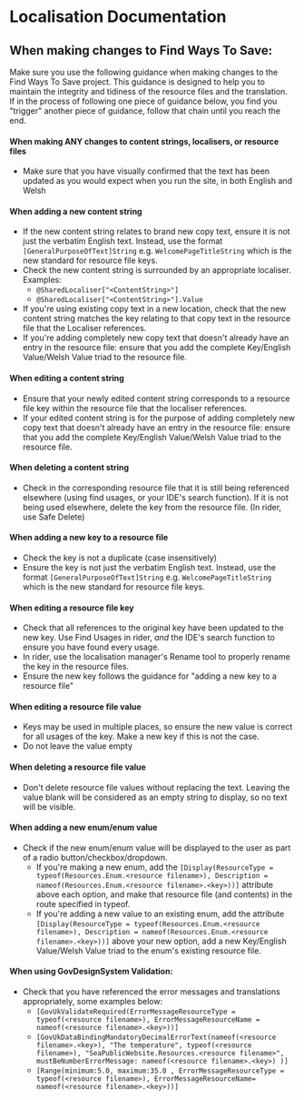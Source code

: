 ﻿# Localisation Documentation

## When making changes to Find Ways To Save:
Make sure you use the following guidance when making changes to the Find Ways To Save project.
This guidance is designed to help you to maintain the integrity and tidiness of the resource files and the translation. <br/>
If in the process of following one piece of guidance below, you find you "trigger" another piece of guidance, follow that chain until you reach the end.

#### When making ANY changes to content strings, localisers, or resource files
* Make sure that you have visually confirmed that the text has been updated as you would expect when you run the site, in both English and Welsh

#### When adding a new content string
* If the new content string relates to brand new copy text, ensure it is not just the verbatim English text. Instead, use the format `[GeneralPurposeOfText]String` e.g. `WelcomePageTitleString` which is the new standard for resource file keys.
* Check the new content string is surrounded by an appropriate localiser. Examples:
  * `@SharedLocaliser["<ContentString>"]`
  * `@SharedLocaliser["<ContentString>"].Value`
* If you're using existing copy text in a new location, check that the new content string matches the key relating to that copy text in the resource file that the Localiser references.
* If you're adding completely new copy text that doesn't already have an entry in the resource file: ensure that you add the complete Key/English Value/Welsh Value triad to the resource file.

#### When editing a content string
* Ensure that your newly edited content string corresponds to a resource file key within the resource file that the localiser references.
* If your edited content string is for the purpose of adding completely new copy text that doesn't already have an entry in the resource file: ensure that you add the complete Key/English Value/Welsh Value triad to the resource file.

#### When deleting a content string
* Check in the corresponding resource file that it is still being referenced elsewhere (using find usages, or your IDE's search function). If it is not being used elsewhere, delete the key from the resource file. (In rider, use Safe Delete)

#### When adding a new key to a resource file
* Check the key is not a duplicate (case insensitively)
* Ensure the key is not just the verbatim English text. Instead, use the format `[GeneralPurposeOfText]String` e.g. `WelcomePageTitleString` which is the new standard for resource file keys.

#### When editing a resource file key
* Check that all references to the original key have been updated to the new key. Use Find Usages in rider, *and* the IDE's search function to ensure you have found every usage.
* In rider, use the localisation manager's Rename tool to properly rename the key in the resource files.
* Ensure the new key follows the guidance for "adding a new key to a resource file"

#### When editing a resource file value
* Keys may be used in multiple places, so ensure the new value is correct for all usages of the key. Make a new key if this is not the case.
* Do not leave the value empty

#### When deleting a resource file value
* Don't delete resource file values without replacing the text. Leaving the value blank will be considered as an empty string to display, so no text will be visible.

#### When adding a new enum/enum value
* Check if the new enum/enum value will be displayed to the user as part of a radio button/checkbox/dropdown.
  * If you're making a new enum, add the `[Display(ResourceType = typeof(Resources.Enum.<resource filename>), Description = nameof(Resources.Enum.<resource filename>.<key>))]` attribute above each option, and make that resource file (and contents) in the route specified in typeof.
  * If you're adding a new value to an existing enum, add the attribute `[Display(ResourceType = typeof(Resources.Enum.<resource filename>), Description = nameof(Resources.Enum.<resource filename>.<key>))]` above your new option, add a new Key/English Value/Welsh Value triad to the enum's existing resource file.

#### When using GovDesignSystem Validation:
* Check that you have referenced the error messages and translations appropriately, some examples below:
  * `[GovUkValidateRequired(ErrorMessageResourceType = typeof(<resource filename>), ErrorMessageResourceName = nameof(<resource filename>.<key>))]`
  * `[GovUkDataBindingMandatoryDecimalErrorText(nameof(<resource filename>.<key>), "The temperature", typeof(<resource filename>), "SeaPublicWebsite.Resources.<resource filename>", mustBeNumberErrorMessage: nameof(<resource filename>.<key>) )]`
  * `[Range(minimum:5.0, maximum:35.0 , ErrorMessageResourceType = typeof(<resource filename>), ErrorMessageResourceName= nameof(<resource filename>.<key>))]`
